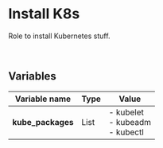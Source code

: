 # Install K8s

Role to install Kubernetes stuff.

<br/>

## Variables

| Variable name | Type | Value |
|---|---|---|
| **kube_packages** | List | - kubelet <br>  - kubeadm <br> - kubectl |
